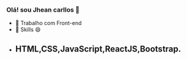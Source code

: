 ### Olá! sou Jhean carllos 👋

- 🔭 Trabalho com Front-end
- 🌱 Skills 😄
- ## HTML,CSS,JavaScript,ReactJS,Bootstrap.
